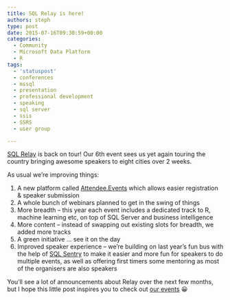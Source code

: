 ```yaml
---
title: SQL Relay is here!
authors: steph
type: post
date: 2015-07-16T09:30:59+00:00
categories:
  - Community
  - Microsoft Data Platform
  - R
tags:
  - 'statuspost'
  - conferences
  - mssql
  - presentation
  - professional development
  - speaking
  - sql server
  - ssis
  - SSRS
  - user group

---
```

[SQL Relay][1] is back on tour! Our 6th event sees us yet again touring the country bringing awesome speakers to eight cities over 2 weeks.

As usual we&#8217;re improving things:

  1. A new platform called [Attendee.Events][2] which allows easier registration & speaker submission
  2. A whole bunch of webinars planned to get in the swing of things
  3. More breadth &#8211; this year each event includes a dedicated track to R, machine learning etc, on top of SQL Server and business intelligence
  4. More content &#8211; instead of swapping out existing slots for breadth, we added more tracks
  5. A green initiative &#8230; see it on the day
  6. Improved speaker experience &#8211; we&#8217;re building on last year&#8217;s fun bus with the help of [SQL Sentry][3] to make it easier and more fun for speakers to do multiple events, as well as offering first timers some mentoring as most of the organisers are also speakers

You&#8217;ll see a lot of announcements about Relay over the next few months, but I hope this little post inspires you to check out [our events][1] 😀

 [1]: http://sqlrelay.co.uk
 [2]: http://attendee.events/
 [3]: http://sqlsentry.com